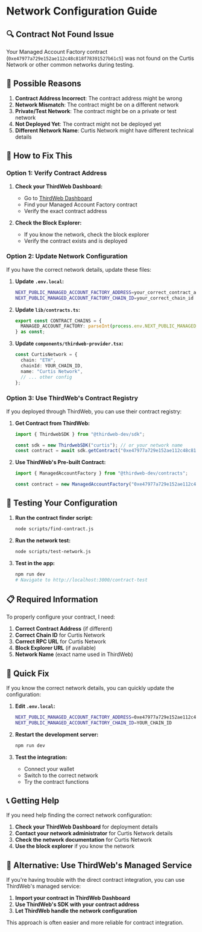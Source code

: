 # Network Configuration Guide

## 🔍 Contract Not Found Issue

Your Managed Account Factory contract (`0xe47977a729e152ae112c48c818f78391527b61c5`) was not found on the Curtis Network or other common networks during testing.

## 🚨 Possible Reasons

1. **Contract Address Incorrect**: The contract address might be wrong
2. **Network Mismatch**: The contract might be on a different network
3. **Private/Test Network**: The contract might be on a private or test network
4. **Not Deployed Yet**: The contract might not be deployed yet
5. **Different Network Name**: Curtis Network might have different technical details

## 🔧 How to Fix This

### Option 1: Verify Contract Address

1. **Check your ThirdWeb Dashboard:**
   - Go to [ThirdWeb Dashboard](https://thirdweb.com/dashboard)
   - Find your Managed Account Factory contract
   - Verify the exact contract address

2. **Check the Block Explorer:**
   - If you know the network, check the block explorer
   - Verify the contract exists and is deployed

### Option 2: Update Network Configuration

If you have the correct network details, update these files:

1. **Update `.env.local`:**
   ```bash
   NEXT_PUBLIC_MANAGED_ACCOUNT_FACTORY_ADDRESS=your_correct_contract_address
   NEXT_PUBLIC_MANAGED_ACCOUNT_FACTORY_CHAIN_ID=your_correct_chain_id
   ```

2. **Update `lib/contracts.ts`:**
   ```typescript
   export const CONTRACT_CHAINS = {
     MANAGED_ACCOUNT_FACTORY: parseInt(process.env.NEXT_PUBLIC_MANAGED_ACCOUNT_FACTORY_CHAIN_ID || "YOUR_CHAIN_ID"),
   } as const;
   ```

3. **Update `components/thirdweb-provider.tsx`:**
   ```typescript
   const CurtisNetwork = {
     chain: "ETH",
     chainId: YOUR_CHAIN_ID,
     name: "Curtis Network",
     // ... other config
   };
   ```

### Option 3: Use ThirdWeb's Contract Registry

If you deployed through ThirdWeb, you can use their contract registry:

1. **Get Contract from ThirdWeb:**
   ```typescript
   import { ThirdwebSDK } from "@thirdweb-dev/sdk";
   
   const sdk = new ThirdwebSDK("curtis"); // or your network name
   const contract = await sdk.getContract("0xe47977a729e152ae112c48c818f78391527b61c5");
   ```

2. **Use ThirdWeb's Pre-built Contract:**
   ```typescript
   import { ManagedAccountFactory } from "@thirdweb-dev/contracts";
   
   const contract = new ManagedAccountFactory("0xe47977a729e152ae112c48c818f78391527b61c5");
   ```

## 🧪 Testing Your Configuration

1. **Run the contract finder script:**
   ```bash
   node scripts/find-contract.js
   ```

2. **Run the network test:**
   ```bash
   node scripts/test-network.js
   ```

3. **Test in the app:**
   ```bash
   npm run dev
   # Navigate to http://localhost:3000/contract-test
   ```

## 📋 Required Information

To properly configure your contract, I need:

1. **Correct Contract Address** (if different)
2. **Correct Chain ID** for Curtis Network
3. **Correct RPC URL** for Curtis Network
4. **Block Explorer URL** (if available)
5. **Network Name** (exact name used in ThirdWeb)

## 🚀 Quick Fix

If you know the correct network details, you can quickly update the configuration:

1. **Edit `.env.local`:**
   ```bash
   NEXT_PUBLIC_MANAGED_ACCOUNT_FACTORY_ADDRESS=0xe47977a729e152ae112c48c818f78391527b61c5
   NEXT_PUBLIC_MANAGED_ACCOUNT_FACTORY_CHAIN_ID=YOUR_CHAIN_ID
   ```

2. **Restart the development server:**
   ```bash
   npm run dev
   ```

3. **Test the integration:**
   - Connect your wallet
   - Switch to the correct network
   - Try the contract functions

## 📞 Getting Help

If you need help finding the correct network configuration:

1. **Check your ThirdWeb Dashboard** for deployment details
2. **Contact your network administrator** for Curtis Network details
3. **Check the network documentation** for Curtis Network
4. **Use the block explorer** if you know the network

## 🔄 Alternative: Use ThirdWeb's Managed Service

If you're having trouble with the direct contract integration, you can use ThirdWeb's managed service:

1. **Import your contract in ThirdWeb Dashboard**
2. **Use ThirdWeb's SDK with your contract address**
3. **Let ThirdWeb handle the network configuration**

This approach is often easier and more reliable for contract integration.


